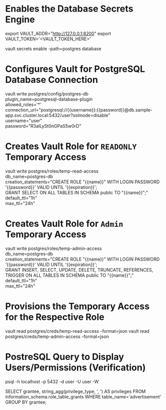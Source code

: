 # Enables the Database Secrets Engine
export VAULT_ADDR="http://127.0.0.1:8200"
export VAULT_TOKEN='<VAULT_TOKEN_HERE>'

vault secrets enable -path=postgres database


# Configures Vault for PostgreSQL Database Connection
vault write postgres/config/postgres-db \
  plugin_name=postgresql-database-plugin \
  allowed_roles='*' \
  connection_url="postgresql://{{username}}:{{password}}@db.sample-app.svc.cluster.local:5432/user?sslmode=disable" \
  username="user" \
  password="R3alLySt0nGPaS5w0rD"


# Creates Vault Role for `READONLY` Temporary Access
vault write postgres/roles/temp-read-access \
    db_name=postgres-db \
    creation_statements="CREATE ROLE \"{{name}}\" WITH LOGIN PASSWORD '{{password}}' VALID UNTIL '{{expiration}}'; \
        GRANT SELECT ON ALL TABLES IN SCHEMA public TO \"{{name}}\";" \
    default_ttl="1h" \
    max_ttl="24h"


# Creates Vault Role for `Admin` Temporary Access
vault write postgres/roles/temp-admin-access \
    db_name=postgres-db \
    creation_statements="CREATE ROLE \"{{name}}\" WITH LOGIN PASSWORD '{{password}}' VALID UNTIL '{{expiration}}'; \
        GRANT INSERT, SELECT, UPDATE, DELETE, TRUNCATE, REFERENCES, TRIGGER ON ALL TABLES IN SCHEMA public TO \"{{name}}\";" \
    default_ttl="1h" \
    max_ttl="24h"


# Provisions the Temporary Access for the Respective Role
vault read postgres/creds/temp-read-access -format=json
vault read postgres/creds/temp-admin-access -format=json


# PostreSQL Query to Display Users/Permissions (Verification)
psql -h localhost -p 5432 -d user -U user -W

SELECT grantee, string_agg(privilege_type, ', ') AS privileges
FROM information_schema.role_table_grants 
WHERE table_name='advertisement'   
GROUP BY grantee;
